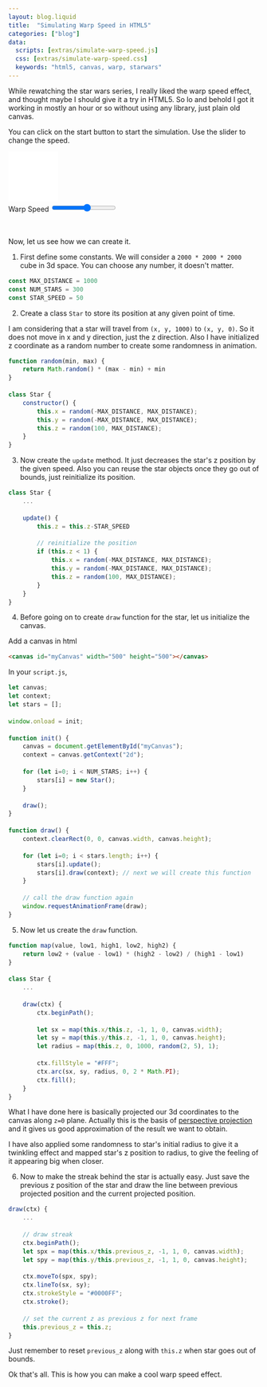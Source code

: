 ```yaml
---
layout: blog.liquid
title:  "Simulating Warp Speed in HTML5"
categories: ["blog"]
data:
  scripts: [extras/simulate-warp-speed.js]
  css: [extras/simulate-warp-speed.css]
  keywords: "html5, canvas, warp, starwars"
---
```


While rewatching the star wars series, I really liked the warp speed effect, and thought maybe I should give it a try in HTML5. So lo and behold I got it working in mostly an hour or so without using any library, just plain old canvas.

You can click on the start button to start the simulation. Use the slider to change the speed.

<div id="canvas-container">
    <canvas id="myCanvas"></canvas>
    <div id="overlay">
        <img src="/assets/images/2021-02/icon-play.png" id="icon-play" alt="icon play"></img>
    </div>
</div>

<div class="slider-container">
    <label for="myRange">Warp Speed</label>
    <input type="range" min="10" max="100" value="60" class="slider" id="myRange">
</div>

<br>
<br>

Now, let us see how we can create it.

1. First define some constants. We will consider a `2000 * 2000 * 2000` cube in 3d space. You can choose any number, it doesn't matter.

```js
const MAX_DISTANCE = 1000
const NUM_STARS = 300
const STAR_SPEED = 50
```

2. Create a class `Star` to store its position at any given point of time.

I am considering that a star will travel from `(x, y, 1000)` to `(x, y, 0)`. So it does not move in x and y direction, just the z direction. Also I have initialized z coordinate as a random number to create some randomness in animation.

```js
function random(min, max) {
    return Math.random() * (max - min) + min
}

class Star {
    constructor() {
        this.x = random(-MAX_DISTANCE, MAX_DISTANCE);
        this.y = random(-MAX_DISTANCE, MAX_DISTANCE);
        this.z = random(100, MAX_DISTANCE);
    }
}
```

3. Now create the `update` method. It just decreases the star's z position by the given speed. Also you can reuse the star objects once they go out of bounds, just reinitialize its position.

```js
class Star {
    ...

    update() {
        this.z = this.z-STAR_SPEED

        // reinitialize the position
        if (this.z < 1) {
            this.x = random(-MAX_DISTANCE, MAX_DISTANCE);
            this.y = random(-MAX_DISTANCE, MAX_DISTANCE);
            this.z = random(100, MAX_DISTANCE);
        }
    }
}
```
4. Before going on to create `draw` function for the star, let us initialize the canvas.

Add a canvas in html
```html
<canvas id="myCanvas" width="500" height="500"></canvas>
```

In your `script.js`,
```js
let canvas;
let context;
let stars = [];

window.onload = init;

function init() {
    canvas = document.getElementById("myCanvas");
    context = canvas.getContext("2d");

    for (let i=0; i < NUM_STARS; i++) {
        stars[i] = new Star();
    }

    draw();
}

function draw() {
    context.clearRect(0, 0, canvas.width, canvas.height);

    for (let i=0; i < stars.length; i++) {
        stars[i].update();
        stars[i].draw(context); // next we will create this function
    }

    // call the draw function again
    window.requestAnimationFrame(draw);
}
```

5. Now let us create the `draw` function.

```js
function map(value, low1, high1, low2, high2) {
    return low2 + (value - low1) * (high2 - low2) / (high1 - low1)
}

class Star {
    ...

    draw(ctx) {
        ctx.beginPath();

        let sx = map(this.x/this.z, -1, 1, 0, canvas.width);
        let sy = map(this.y/this.z, -1, 1, 0, canvas.height);
        let radius = map(this.z, 0, 1000, random(2, 5), 1);

        ctx.fillStyle = "#FFF";
        ctx.arc(sx, sy, radius, 0, 2 * Math.PI);
        ctx.fill();
    }
}
```

What I have done here is basically projected our 3d coordinates to the canvas along `z=0` plane. Actually this is the basis of [perspective projection](https://en.wikipedia.org/wiki/3D_projection#Weak_perspective_projection) and it gives us good approximation of the result we want to obtain.

I have also applied some randomness to star's initial radius to give it a twinkling effect and mapped star's z position to radius, to give the feeling of it appearing big when closer.

6. Now to make the streak behind the star is actually easy. Just save the previous z position of the star and draw the line between previous projected position and the current projected position.

```js
draw(ctx) {
    ...

    // draw streak
    ctx.beginPath();
    let spx = map(this.x/this.previous_z, -1, 1, 0, canvas.width);
    let spy = map(this.y/this.previous_z, -1, 1, 0, canvas.height);

    ctx.moveTo(spx, spy);
    ctx.lineTo(sx, sy);
    ctx.strokeStyle = "#0000FF";
    ctx.stroke();

    // set the current z as previous z for next frame
    this.previous_z = this.z;   
}
```

Just remember to reset `previous_z` along with `this.z` when star goes out of bounds.

Ok that's all. This is how you can make a cool warp speed effect.
